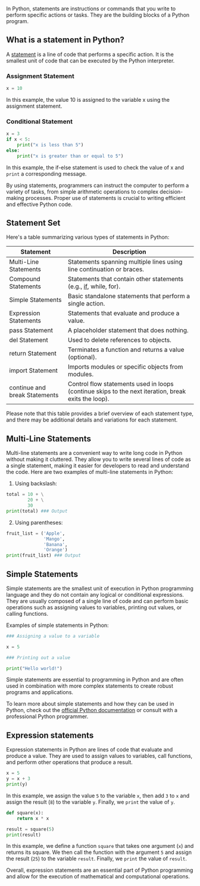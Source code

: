 In Python, statements are instructions or commands that you write to perform specific actions or tasks. They are the building blocks of a Python program. 
  
## What is a statement in Python?  

A [statement](https://en.wikipedia.org/wiki/Statement_(computer_science)) is a line of code that performs a specific action. It is the smallest unit of code that can be executed by the Python interpreter. 

### Assignment Statement

```python
x = 10
```

In this example, the value 10 is assigned to the variable x using the assignment statement. 

### Conditional Statement

```python
x = 3
if x < 5:
    print("x is less than 5")
else:
    print("x is greater than or equal to 5")
```

In this example, the if-else statement is used to check the value of x and `print` a corresponding message. 

By using statements, programmers can instruct the computer to perform a variety of tasks, from simple arithmetic operations to complex decision-making processes. Proper use of statements is crucial to writing efficient and effective Python code.  

## Statement Set  

Here's a table summarizing various types of statements in Python:

| Statement                | Description                                                       |
|--------------------------|-------------------------------------------------------------------|
| Multi-Line Statements    | Statements spanning multiple lines using line continuation or braces.|
| Compound Statements      | Statements that contain other statements (e.g., [if](learn/statements/if.md), while, for).   |
| Simple Statements        | Basic standalone statements that perform a single action.          |
| Expression Statements    | Statements that evaluate and produce a value.                      |
| pass Statement           | A placeholder statement that does nothing.                        |
| del Statement            | Used to delete references to objects.                              |
| return Statement         | Terminates a function and returns a value (optional).              |
| import Statement         | Imports modules or specific objects from modules.                  |
| continue and break Statements | Control flow statements used in loops (continue skips to the next iteration, break exits the loop). |

Please note that this table provides a brief overview of each statement type, and there may be additional details and variations for each statement.

## Multi-Line Statements  

Multi-line statements are a convenient way to write long code in Python without making it cluttered. They allow you to write several lines of code as a single statement, making it easier for developers to read and understand the code. Here are two examples of multi-line statements in Python:

1. Using backslash:

```python
total = 10 + \
        20 + \
        30
print(total) ### Output

```

2. Using parentheses:

```python
fruit_list = ('Apple',
              'Mango',
              'Banana',
              'Orange')
print(fruit_list) ### Output

```

## Simple Statements  

Simple statements are the smallest unit of execution in Python programming language and they do not contain any logical or conditional expressions. They are usually composed of a single line of code and can perform basic operations such as assigning values to variables, printing out values, or calling functions.

Examples of simple statements in Python:

```python
### Assigning a value to a variable

x = 5

### Printing out a value

print("Hello world!")
```

Simple statements are essential to programming in Python and are often used in combination with more complex statements to create robust programs and applications.

To learn more about simple statements and how they can be used in Python, check out the [official Python documentation](https://www.python.org/) or consult with a professional Python programmer.  
  
## Expression statements  

Expression statements in Python are lines of code that evaluate and produce a value. They are used to assign values to variables, call functions, and perform other operations that produce a result.

```python
x = 5
y = x + 3
print(y)
```

In this example, we assign the value `5` to the variable `x`, then add `3` to `x` and assign the result (`8`) to the variable `y`. Finally, we `print` the value of `y`.

```python
def square(x):
    return x * x

result = square(5)
print(result)
```

In this example, we define a function `square` that takes one argument (`x`) and returns its square. We then call the function with the argument `5` and assign the result (`25`) to the variable `result`. Finally, we `print` the value of `result`.

Overall, expression statements are an essential part of Python programming and allow for the execution of mathematical and computational operations.  

